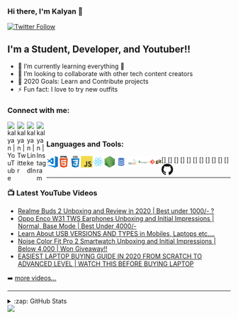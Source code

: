 ### Hi there, I'm Kalyan 👋

[![Twitter Follow](https://img.shields.io/twitter/follow/kalyan_youtuber?color=1DA1F2&logo=twitter&style=for-the-badge)](https://twitter.com/intent/follow?original_referer=https%3A%2F%2Fgithub.com%2FcodeSTACKr&screen_name=kalyan_youtuber)

## I'm a Student, Developer, and Youtuber!!

- 🌱 I’m currently learning everything 🤣
- 👯 I’m looking to collaborate with other tech content creators
- 🥅 2020 Goals: Learn and Contribute projects
- ⚡ Fun fact: I love to try new outfits



### Connect with me:

[<img align="left" alt="kalyan | YouTube" width="22px" src="https://cdn.jsdelivr.net/npm/simple-icons@v3/icons/youtube.svg" />][youtube]
[<img align="left" alt="kalyan | Twitter" width="22px" src="https://cdn.jsdelivr.net/npm/simple-icons@v3/icons/twitter.svg" />][twitter]
[<img align="left" alt="kalyan | LinkedIn" width="22px" src="https://cdn.jsdelivr.net/npm/simple-icons@v3/icons/linkedin.svg" />][linkedin]
[<img align="left" alt="kalyan | Instagram" width="22px" src="https://cdn.jsdelivr.net/npm/simple-icons@v3/icons/instagram.svg" />][instagram]

<br />

### Languages and Tools:

[<img align="left" alt="Visual Studio Code" width="26px" src="https://raw.githubusercontent.com/github/explore/80688e429a7d4ef2fca1e82350fe8e3517d3494d/topics/visual-studio-code/visual-studio-code.png" />]
[<img align="left" alt="HTML5" width="26px" src="https://raw.githubusercontent.com/github/explore/80688e429a7d4ef2fca1e82350fe8e3517d3494d/topics/html/html.png" />]
[<img align="left" alt="CSS3" width="26px" src="https://raw.githubusercontent.com/github/explore/80688e429a7d4ef2fca1e82350fe8e3517d3494d/topics/css/css.png" />]
[<img align="left" alt="JavaScript" width="26px" src="https://raw.githubusercontent.com/github/explore/80688e429a7d4ef2fca1e82350fe8e3517d3494d/topics/javascript/javascript.png" />]
[<img align="left" alt="React" width="26px" src="https://raw.githubusercontent.com/github/explore/80688e429a7d4ef2fca1e82350fe8e3517d3494d/topics/react/react.png" />]
[<img align="left" alt="Node.js" width="26px" src="https://raw.githubusercontent.com/github/explore/80688e429a7d4ef2fca1e82350fe8e3517d3494d/topics/nodejs/nodejs.png" />]
[<img align="left" alt="SQL" width="26px" src="https://raw.githubusercontent.com/github/explore/80688e429a7d4ef2fca1e82350fe8e3517d3494d/topics/sql/sql.png" />]
[<img align="left" alt="MySQL" width="26px" src="https://raw.githubusercontent.com/github/explore/80688e429a7d4ef2fca1e82350fe8e3517d3494d/topics/mysql/mysql.png" />]
[<img align="left" alt="MongoDB" width="26px" src="https://raw.githubusercontent.com/github/explore/80688e429a7d4ef2fca1e82350fe8e3517d3494d/topics/mongodb/mongodb.png" />]
[<img align="left" alt="Git" width="26px" src="https://raw.githubusercontent.com/github/explore/80688e429a7d4ef2fca1e82350fe8e3517d3494d/topics/git/git.png" />]
[<img align="left" alt="GitHub" width="26px" src="https://raw.githubusercontent.com/github/explore/78df643247d429f6cc873026c0622819ad797942/topics/github/github.png" />]
<br />
<br />

---

### 📺 Latest YouTube Videos

<!-- YOUTUBE:START -->
- [Realme Buds 2 Unboxing and Review in 2020 | Best under 1000/- ?](https://www.youtube.com/watch?v=SytmHd9JaQ0)
- [Oppo Enco W31 TWS Earphones Unboxing and Initial Impressions | Normal, Base Mode | Best Under 4000/-](https://www.youtube.com/watch?v=lTUiCRfkDok)
- [Learn About USB VERSIONS AND TYPES in Mobiles, Laptops etc....](https://www.youtube.com/watch?v=1rP9opCva-g)
- [Noise Color Fit Pro 2 Smartwatch Unboxing and Initial Impressions | Below 4,000 | Won Giveaway!! ](https://www.youtube.com/watch?v=vS57Sk7ckMo)
- [EASIEST LAPTOP BUYING GUIDE IN 2020 FROM SCRATCH TO ADVANCED LEVEL | WATCH THIS BEFORE BUYING LAPTOP](https://www.youtube.com/watch?v=VECvtKih4aU)
<!-- YOUTUBE:END -->

➡️ [more videos...](https://www.youtube.com/channel/UCgqEyOBOA2cC0kAg0t1yYDg/videos)

---


<details>
  <summary>:zap: GitHub Stats</summary>

  <img align="left" alt="codeSTACKr's GitHub Stats" src="https://github-readme-stats.codestackr.vercel.app/api?username=kalyanvissamsetty&show_icons=true&hide_border=true" />

</details>

[twitter]: https://twitter.com/kalyan_youtuber
[youtube]: https://www.youtube.com/channel/UCgqEyOBOA2cC0kAg0t1yYDg/videos
[instagram]: https://www.instagram.com/vissamsettykalyan/
[linkedin]: www.linkedin.com/in/vissamsettykalyan



<img src="https://github-readme-stats.vercel.app/api?username=kalyanvissamsetty&&show_icons=true&title_color=ffffff&icon_color=bb2acf&text_color=daf7dc&bg_color=151515">
